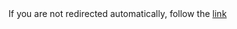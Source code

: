 <!DOCTYPE HTML>
<meta charset="UTF-8">
<meta http-equiv="refresh" content="1; url=/overview">
<script>
  window.location.href = "/overview"
</script>
<title>Redirect</title>
If you are not redirected automatically, follow the <a href='/overview'>link</a>